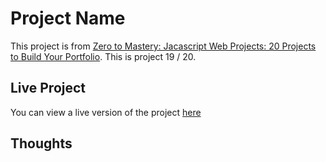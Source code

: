 # Project Name

This project is from [Zero to Mastery: Jacascript Web Projects: 20 Projects to Build Your Portfolio](https://academy.zerotomastery.io/p/javascript-projects).
This is project 19 / 20.

## Live Project

You can view a live version of the project [here](https://rperry99.github.io/paint-clone/)

## Thoughts
